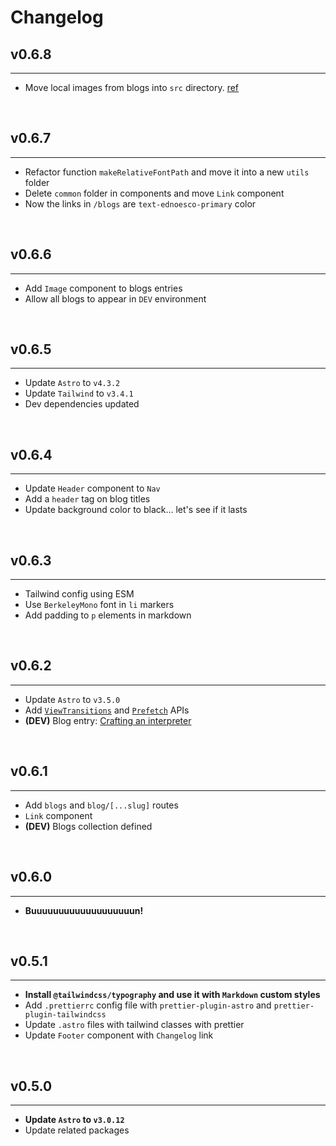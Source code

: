 # Changelog

## v0.6.8

<hr>

- Move local images from blogs into `src` directory. [ref](https://docs.astro.build/en/guides/images/#images-in-content-collections)

<br>

## v0.6.7

<hr>

- Refactor function `makeRelativeFontPath` and move it into a new `utils` folder
- Delete `common` folder in components and move `Link` component
- Now the links in `/blogs` are `text-ednoesco-primary` color

<br>

## v0.6.6

<hr>

- Add `Image` component to blogs entries
- Allow all blogs to appear in `DEV` environment

<br>

## v0.6.5

<hr>

- Update `Astro` to `v4.3.2`
- Update `Tailwind` to `v3.4.1`
- Dev dependencies updated

<br>

## v0.6.4

<hr>

- Update `Header` component to `Nav`
- Add a `header` tag on blog titles
- Update background color to black... let's see if it lasts

<br>

## v0.6.3

<hr>

- Tailwind config using ESM
- Use `BerkeleyMono` font in `li` markers
- Add padding to `p` elements in markdown

<br>

## v0.6.2

<hr>

- Update `Astro` to `v3.5.0`
- Add [`ViewTransitions`](https://developer.chrome.com/docs/web-platform/view-transitions/) and [`Prefetch`](https://developer.mozilla.org/en-US/docs/Glossary/Prefetch) APIs
- **(DEV)** Blog entry: [Crafting an interpreter](/blog/crafting-an-interpreter)

<br>

## v0.6.1

<hr>

- Add `blogs` and `blog/[...slug]` routes
- `Link` component
- **(DEV)** Blogs collection defined

<br>

## v0.6.0

<hr>

- **Buuuuuuuuuuuuuuuuuuun!**

<br>

## v0.5.1

<hr>

- **Install `@tailwindcss/typography` and use it with `Markdown` custom styles**
- Add `.prettierrc` config file with `prettier-plugin-astro` and `prettier-plugin-tailwindcss`
- Update `.astro` files with tailwind classes with prettier
- Update `Footer` component with `Changelog` link

<br>

## v0.5.0

<hr>

- **Update `Astro` to `v3.0.12`**
- Update related packages
